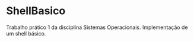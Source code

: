 # ShellBasico
Trabalho prático 1 da disciplina Sistemas Operacionais.
Implementação de um shell básico.
